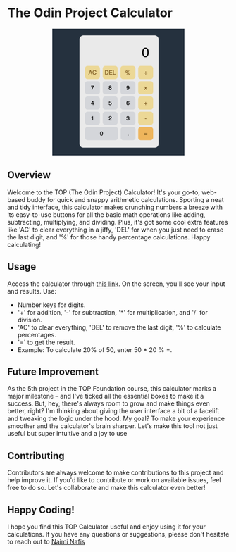 # The Odin Project Calculator 

<div style="text-align: center;">
    <img src="./img/calculator-design.png" alt="TOP Calculator" width="300" height="auto"/>
</div>

## Overview

Welcome to the TOP (The Odin Project) Calculator! It's your go-to, web-based buddy for quick and snappy arithmetic calculations. Sporting a neat and tidy interface, this calculator makes crunching numbers a breeze with its easy-to-use buttons for all the basic math operations like adding, subtracting, multiplying, and dividing. Plus, it's got some cool extra features like 'AC' to clear everything in a jiffy, 'DEL' for when you just need to erase the last digit, and '%' for those handy percentage calculations. Happy calculating!

## Usage
Access the calculator through <a href="https://naiminafis.github.io/calculator/" target="_blank">this link</a>. On the screen, you'll see your input and results. Use:

- Number keys for digits.
- '+' for addition, '-' for subtraction, '*' for multiplication, and '/' for division.
- 'AC' to clear everything, 'DEL' to remove the last digit, '%' to calculate percentages.
- '=' to get the result.
- Example: To calculate 20% of 50, enter 50 * 20 % =.

## Future Improvement
As the 5th project in the TOP Foundation course, this calculator marks a major milestone – and I've ticked all the essential boxes to make it a success. But, hey, there's always room to grow and make things even better, right? I'm thinking about giving the user interface a bit of a facelift and tweaking the logic under the hood. My goal? To make your experience smoother and the calculator's brain sharper. Let's make this tool not just useful but super intuitive and a joy to use

## Contributing
Contributors are always welcome to make contributions to this project and help improve it. If you'd like to contribute or work on available issues, feel free to do so. Let's collaborate and make this calculator even better!

## Happy Coding!
I hope you find this TOP Calculator useful and enjoy using it for your calculations. If you have any questions or suggestions, please don't hesitate to reach out to <a href="https://github.com/NaimiNafis" target="_blank">Naimi Nafis</a>